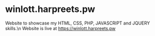 # winlott.harpreets.pw
Website to showcase my HTML, CSS, PHP, JAVASCRIPT and JQUERY skills.\n
Website is live at https://winlott.harpreets.pw
